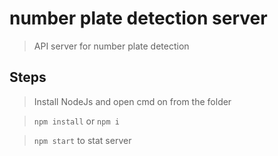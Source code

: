 # number plate detection server

> API server for number plate detection

## Steps

> Install NodeJs and open cmd on from the folder

> `npm install` or `npm i`

> `npm start` to stat server


